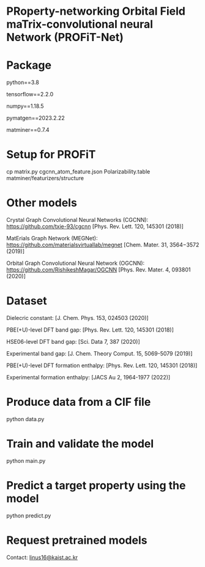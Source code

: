 # PRoperty-networking Orbital Field maTrix-convolutional neural Network (PROFiT-Net)

# Package
python==3.8 

tensorflow==2.2.0

numpy==1.18.5

pymatgen==2023.2.22

matminer==0.7.4

# Setup for PROFiT
cp matrix.py cgcnn_atom_feature.json Polarizability.table matminer/featurizers/structure

# Other models
Crystal Graph Convolutional Neural Networks (CGCNN): https://github.com/txie-93/cgcnn [Phys. Rev. Lett. 120, 145301 (2018)]

MatErials Graph Network (MEGNet): https://github.com/materialsvirtuallab/megnet [Chem. Mater. 31, 3564−3572 (2019)]

Orbital Graph Convolutional Neural Network (OGCNN): https://github.com/RishikeshMagar/OGCNN [Phys. Rev. Mater. 4, 093801 (2020)]

# Dataset
Dielecric constant: [J. Chem. Phys. 153, 024503 (2020)]

PBE(+U)-level DFT band gap: [Phys. Rev. Lett. 120, 145301 (2018)]

HSE06-level DFT band gap: [Sci. Data 7, 387 (2020)]

Experimental band gap: [J. Chem. Theory Comput. 15, 5069-5079 (2019)]

PBE(+U)-level DFT formation enthalpy: [Phys. Rev. Lett. 120, 145301 (2018)]

Experimental formation enthalpy: [JACS Au 2, 1964-1977 (2022)]

# Produce data from a CIF file
python data.py

# Train and validate the model
python main.py

# Predict a target property using the model
python predict.py

# Request pretrained models
Contact: linus16@kaist.ac.kr
